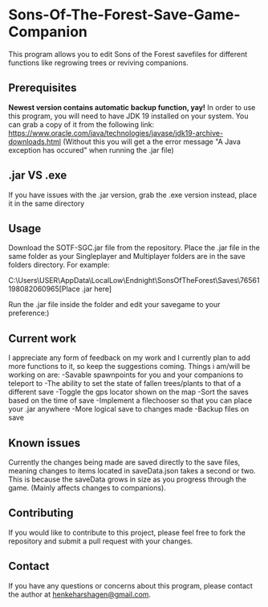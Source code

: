 # Sons-Of-The-Forest-Save-Game-Companion

  This program allows you to edit Sons of the Forest savefiles for different functions like regrowing trees or reviving companions.

## Prerequisites
  **Newest version contains automatic backup function, yay!**
  In order to use this program, you will need to have JDK 19 installed on your system. You can grab a copy of it from the following link: 
  https://www.oracle.com/java/technologies/javase/jdk19-archive-downloads.html (Without this you will get a the error message "A Java exception has occured" when running the .jar file)
  
## .jar VS .exe

  If you have issues with the .jar version, grab the .exe version instead, place it in the same directory
  
## Usage
  Download the SOTF-SGC.jar file from the repository.
  Place the .jar file in the same folder as your Singleplayer and Multiplayer folders are in the save folders directory. For example:

  C:\Users\USER\AppData\LocalLow\Endnight\SonsOfTheForest\Saves\76561198082060965\[Place .jar here]
    
  Run the .jar file inside the folder and edit your savegame to your preference:)

## Current work
  I appreciate any form of feedback on my work and I currently plan to add more functions to it, so keep the suggestions coming. Things i am/will be working on are:
  -Savable spawnpoints for you and your companions to teleport to
  -The ability to set the state of fallen trees/plants to that of a different save
  -Toggle the gps locator shown on the map
  -Sort the saves based on the time of save
  -Implement a filechooser so that you can place your .jar anywhere
  -More logical save to changes made
  -Backup files on save
  
## Known issues
  Currently the changes being made are saved directly to the save files, meaning changes to items located in saveData.json takes a second or two. This is because the saveData grows in size as you progress through the game. (Mainly affects changes to companions).
  
## Contributing
  If you would like to contribute to this project, please feel free to fork the repository and submit a pull request with your changes.
  
## Contact
  If you have any questions or concerns about this program, please contact the author at henkeharshagen@gmail.com.
